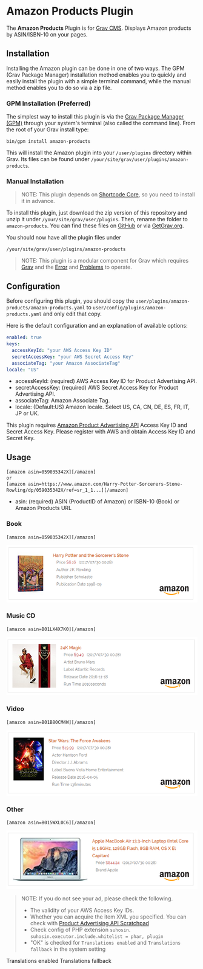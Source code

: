 # Amazon Products Plugin

The **Amazon Products** Plugin is for [Grav CMS](http://github.com/getgrav/grav). Displays Amazon products by ASIN/ISBN-10 on your pages.

## Installation

Installing the Amazon plugin can be done in one of two ways. The GPM (Grav Package Manager) installation method enables you to quickly and easily install the plugin with a simple terminal command, while the manual method enables you to do so via a zip file.

### GPM Installation (Preferred)

The simplest way to install this plugin is via the [Grav Package Manager (GPM)](http://learn.getgrav.org/advanced/grav-gpm) through your system's terminal (also called the command line).  From the root of your Grav install type:

    bin/gpm install amazon-products

This will install the Amazon plugin into your `/user/plugins` directory within Grav. Its files can be found under `/your/site/grav/user/plugins/amazon-products`.

### Manual Installation

> NOTE: This plugin depends on [Shortcode Core](https://github.com/getgrav/grav-plugin-shortcode-core), so you need to install it in advance.

To install this plugin, just download the zip version of this repository and unzip it under `/your/site/grav/user/plugins`. Then, rename the folder to `amazon-products`. You can find these files on [GitHub](https://github.com/kinformation/grav-plugin-amazon-products) or via [GetGrav.org](http://getgrav.org/downloads/plugins#extras).

You should now have all the plugin files under

    /your/site/grav/user/plugins/amazon-products

> NOTE: This plugin is a modular component for Grav which requires [Grav](http://github.com/getgrav/grav) and the [Error](https://github.com/getgrav/grav-plugin-error) and [Problems](https://github.com/getgrav/grav-plugin-problems) to operate.

## Configuration

Before configuring this plugin, you should copy the `user/plugins/amazon-products/amazon-products.yaml` to `user/config/plugins/amazon-products.yaml` and only edit that copy.

Here is the default configuration and an explanation of available options:

```yaml
enabled: true
keys:
  accessKeyId: "your AWS Access Key ID"
  secretAccessKey: "your AWS Secret Access Key"
  associateTag: "your Amazon AssociateTag"
locale: "US"
```

* accessKeyId: (required) AWS Access Key ID for Product Advertising API.
* secretAccessKey: (required) AWS Secret Access Key for Product Advertising API.
* associateTag: Amazon Associate Tag.
* locale: (Default:US) Amazon locale. Select US, CA, CN, DE, ES, FR, IT, JP or UK.

This plugin requires [Amazon Product Advertising API](https://affiliate-program.amazon.com/gp/advertising/api/detail/main.html) Access Key ID and Secret Access Key.
Please register with AWS and obtain Access Key ID and Secret Key.

## Usage

```
[amazon asin=059035342X][/amazon]
or
[amazon asin=https://www.amazon.com/Harry-Potter-Sorcerers-Stone-Rowling/dp/059035342X/ref=sr_1_1...][/amazon]
```
* asin: (required) ASIN (ProductID of Amazon) or ISBN-10 (Book) or Amazon Products URL

### Book

```
[amazon asin=059035342X][/amazon]
```
![](assets/image/sample_book.png)

### Music CD

```
[amazon asin=B01LX4X7K0][/amazon]
```
![](assets/image/sample_music.png)

### Video

```
[amazon asin=B01B80CM4W][/amazon]
```
![](assets/image/sample_dvd.png)

### Other

```
[amazon asin=B015WXL0C6][/amazon]
```
![](assets/image/sample_other.png)

> NOTE: If you do not see your ad, please check the following.
> * The validity of your AWS Access Key IDs.
> * Whether you can acquire the item XML you specified.
You can check with [Product Advertising API Scratchpad](http://webservices.amazon.com/scratchpad/)
> * Check config of PHP extension `suhosin`.
`suhosin.executor.include.whitelist = phar, plugin`
> * "OK" is checked for `Translations enabled` and `Translations fallback` in the system setting


Translations enabled
Translations fallback
